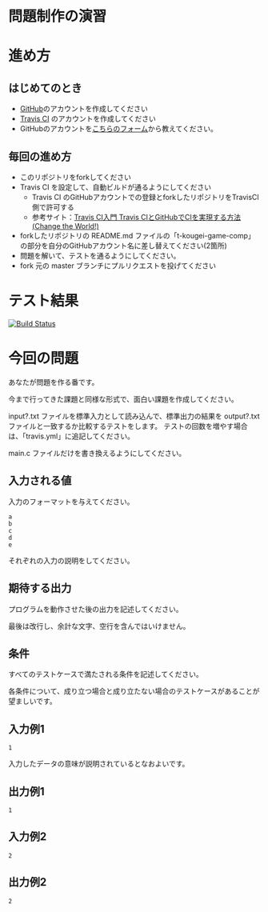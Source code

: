 # 問題制作の演習

# 進め方
## はじめてのとき
* [GitHub](https://github.com/)のアカウントを作成してください
* [Travis CI](https://travis-ci.org/) のアカウントを作成してください
* GitHubのアカウントを[こちらのフォーム](https://goo.gl/forms/anAdoxqPKVt8sJGZ2)から教えてください。
## 毎回の進め方
* このリポジトリをforkしてください
* Travis CI を設定して、自動ビルドが通るようにしてください
   * Travis CI のGitHubアカウントでの登録とforkしたリポジトリをTravisCI側で許可する
   * 参考サイト：[Travis CI入門 Travis CIとGitHubでCIを実現する方法(Change the World!)](http://changesworlds.com/2014/09/introduction-to-travis-ci-and-github-001/)
* forkしたリポジトリの README.md ファイルの「t-kougei-game-comp」の部分を自分のGitHubアカウント名に差し替えてください(2箇所)
* 問題を解いて、テストを通るようにしてください。
* fork 元の master ブランチにプルリクエストを投げてください

# テスト結果

[![Build Status](https://travis-ci.org/t-kougei-game-comp/create.svg?branch=master)](https://travis-ci.org/t-kougei-game-comp/create)

# 今回の問題

あなたが問題を作る番です。

今まで行ってきた課題と同様な形式で、面白い課題を作成してください。

input?.txt ファイルを標準入力として読み込んで、標準出力の結果を output?.txt ファイルと一致するか比較するテストをします。
テストの回数を増やす場合は、「travis.yml」に追記してください。

main.c ファイルだけを書き換えるようにしてください。

## 入力される値
入力のフォーマットを与えてください。
~~~
a
b
c
d
e
~~~
それぞれの入力の説明をしてください。

## 期待する出力

プログラムを動作させた後の出力を記述してください。

最後は改行し、余計な文字、空行を含んではいけません。

## 条件
すべてのテストケースで満たされる条件を記述してください。

各条件について、成り立つ場合と成り立たない場合のテストケースがあることが望ましいです。

## 入力例1
~~~
1
~~~
入力したデータの意味が説明されているとなおよいです。

## 出力例1
~~~
1
~~~

## 入力例2
~~~
2
~~~

## 出力例2
~~~
2
~~~
